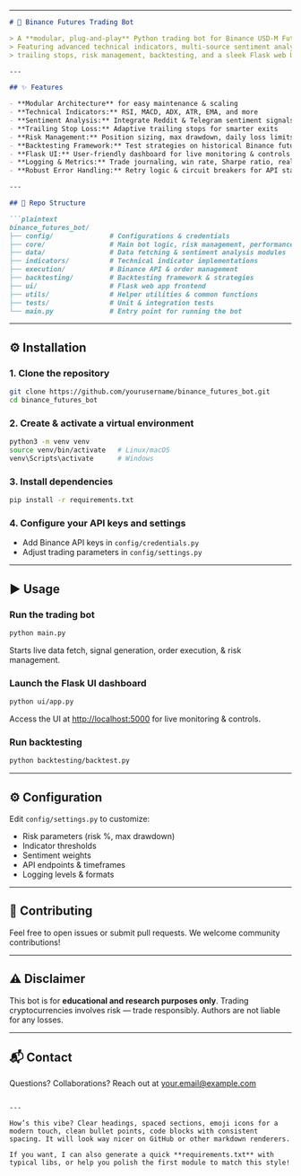

---

````markdown
# 🚀 Binance Futures Trading Bot

> A **modular, plug-and-play** Python trading bot for Binance USD-M Futures —  
> Featuring advanced technical indicators, multi-source sentiment analysis (Reddit & Telegram),  
> trailing stops, risk management, backtesting, and a sleek Flask web UI.

---

## ✨ Features

- **Modular Architecture** for easy maintenance & scaling
- **Technical Indicators:** RSI, MACD, ADX, ATR, EMA, and more
- **Sentiment Analysis:** Integrate Reddit & Telegram sentiment signals
- **Trailing Stop Loss:** Adaptive trailing stops for smarter exits
- **Risk Management:** Position sizing, max drawdown, daily loss limits, circuit breakers
- **Backtesting Framework:** Test strategies on historical Binance futures data
- **Flask UI:** User-friendly dashboard for live monitoring & controls
- **Logging & Metrics:** Trade journaling, win rate, Sharpe ratio, real-time stats
- **Robust Error Handling:** Retry logic & circuit breakers for API stability

---

## 📂 Repo Structure

```plaintext
binance_futures_bot/
├── config/              # Configurations & credentials
├── core/                # Main bot logic, risk management, performance
├── data/                # Data fetching & sentiment analysis modules
├── indicators/          # Technical indicator implementations
├── execution/           # Binance API & order management
├── backtesting/         # Backtesting framework & strategies
├── ui/                  # Flask web app frontend
├── utils/               # Helper utilities & common functions
├── tests/               # Unit & integration tests
└── main.py              # Entry point for running the bot
````

---

## ⚙️ Installation

### 1. Clone the repository

```bash
git clone https://github.com/yourusername/binance_futures_bot.git
cd binance_futures_bot
```

### 2. Create & activate a virtual environment

```bash
python3 -m venv venv
source venv/bin/activate   # Linux/macOS
venv\Scripts\activate      # Windows
```

### 3. Install dependencies

```bash
pip install -r requirements.txt
```

### 4. Configure your API keys and settings

* Add Binance API keys in `config/credentials.py`
* Adjust trading parameters in `config/settings.py`

---

## ▶️ Usage

### Run the trading bot

```bash
python main.py
```

Starts live data fetch, signal generation, order execution, & risk management.

### Launch the Flask UI dashboard

```bash
python ui/app.py
```

Access the UI at [http://localhost:5000](http://localhost:5000) for live monitoring & controls.

### Run backtesting

```bash
python backtesting/backtest.py
```

---

## ⚙️ Configuration

Edit `config/settings.py` to customize:

* Risk parameters (risk %, max drawdown)
* Indicator thresholds
* Sentiment weights
* API endpoints & timeframes
* Logging levels & formats

---

## 🤝 Contributing

Feel free to open issues or submit pull requests.
We welcome community contributions!

---

## ⚠️ Disclaimer

This bot is for **educational and research purposes only**.
Trading cryptocurrencies involves risk — trade responsibly.
Authors are not liable for any losses.

---

## 📬 Contact

Questions? Collaborations? Reach out at [your.email@example.com](mailto:your.email@example.com)

```

---

How’s this vibe? Clear headings, spaced sections, emoji icons for a modern touch, clean bullet points, code blocks with consistent spacing. It will look way nicer on GitHub or other markdown renderers.

If you want, I can also generate a quick **requirements.txt** with typical libs, or help you polish the first module to match this style!
```
